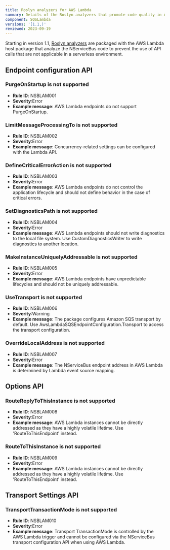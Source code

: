 ```yaml
---
title: Roslyn analyzers for AWS Lambda
summary: Details of the Roslyn analyzers that promote code quality in AWS Lambda.
component: SQSLambda
versions: '[1.1,)'
reviewed: 2023-09-19
---
```


Starting in version 1.1, [Roslyn analyzers](https://docs.microsoft.com/en-us/visualstudio/code-quality/roslyn-analyzers-overview) are packaged with the AWS Lambda host package that analyze the NServiceBus code to prevent the use of API calls that are not applicable in a serverless environment.

## Endpoint configuration API

### PurgeOnStartup is not supported

* **Rule ID**: NSBLAM001
* **Severity**:Error
* **Example message**: AWS Lambda endpoints do not support PurgeOnStartup.

### LimitMessageProcessingTo is not supported

* **Rule ID**: NSBLAM002
* **Severity**:Error
* **Example message**: Concurrency-related settings can be configured with the Lambda API.

### DefineCriticalErrorAction is not supported

* **Rule ID**: NSBLAM003
* **Severity**:Error
* **Example message**: AWS Lambda endpoints do not control the application lifecycle and should not define behavior in the case of critical errors.

### SetDiagnosticsPath is not supported

* **Rule ID**: NSBLAM004
* **Severity**:Error
* **Example message**: AWS Lambda endpoints should not write diagnostics to the local file system. Use CustomDiagnosticsWriter to write diagnostics to another location.

### MakeInstanceUniquelyAddressable is not supported

* **Rule ID**: NSBLAM005
* **Severity**:Error
* **Example message**: AWS Lambda endpoints have unpredictable lifecycles and should not be uniquely addressable.

### UseTransport is not supported

* **Rule ID**: NSBLAM006
* **Severity**:Warning
* **Example message**: The package configures Amazon SQS transport by default. Use AwsLambdaSQSEndpointConfiguration.Transport to access the transport configuration.

### OverrideLocalAddress is not supported

* **Rule ID**: NSBLAM007
* **Severity**:Error
* **Example message**: The NServiceBus endpoint address in AWS Lambda is determined by Lambda event source mapping.

## Options API

### RouteReplyToThisInstance is not supported

* **Rule ID**: NSBLAM008
* **Severity**:Error
* **Example message**: AWS Lambda instances cannot be directly addressed as they have a highly volatile lifetime. Use 'RouteToThisEndpoint' instead.

### RouteToThisInstance is not supported

* **Rule ID**: NSBLAM009
* **Severity**:Error
* **Example message**: AWS Lambda instances cannot be directly addressed as they have a highly volatile lifetime. Use 'RouteToThisEndpoint' instead.

## Transport Settings API

### TransportTransactionMode is not supported

* **Rule ID**: NSBLAM010
* **Severity**:Error
* **Example message**: Transport TransactionMode is controlled by the AWS Lambda trigger and cannot be configured via the NServiceBus transport configuration API when using AWS Lambda.
